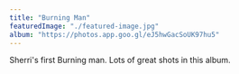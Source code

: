 ```yaml
---
title: "Burning Man"
featuredImage: "./featured-image.jpg"
album: "https://photos.app.goo.gl/eJ5hwGacSoUK97hu5"
---
```

Sherri's first Burning man. Lots of great shots in this album.
